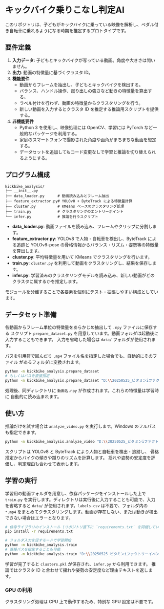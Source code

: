 # キックバイク乗りこなし判定AI

このリポジトリは、子どもがキックバイクに乗っている映像を解析し、ペダル付き自転車に乗れるようになる時期を推定するプロトタイプです。

## 要件定義

1. **入力データ**: 子どもとキックバイクが写っている動画。角度や大きさは問いません。
2. **出力**: 動画の特徴量に基づくクラスタ ID。
3. **機能要件**
   - 動画からフレームを抽出し、子どもとキックバイクを検出する。
   - バランス、ハンドル操作、蹴り出しの強さなど動きの特徴量を算出する。
   - ラベル付けを行わず、動画の特徴量からクラスタリングを行う。
   - 新しい動画を入力するとクラスタ ID を推定する推論用スクリプトを提供する。
4. **非機能要件**
   - Python 3 を使用し、映像処理には OpenCV、学習には PyTorch など一般的なパッケージを利用する。
   - 家庭のスマートフォンで撮影された角度や画角がまちまちな動画を想定する。
   - データセットを追加してもコード変更なしで学習と推論を切り替えられるようにする。

## プログラム構成

```
kickbike_analysis/
├── __init__.py
├── data_loader.py      # 動画読み込みとフレーム抽出
├── feature_extractor.py# YOLOv8 + ByteTrack による特徴量計算
├── cluster.py          # KMeans ベースのクラスタリング処理
├── train.py            # クラスタリングのエントリーポイント
└── infer.py            # 推論を行うスクリプト
```

- **data_loader.py**: 動画ファイルを読み込み、フレームやクリップに分割します。
- **feature_extractor.py**: YOLOv8 で人物・自転車を検出し、ByteTrack による追跡と
  YOLOv8-pose の骨格情報からバランス・リズム・姿勢等の特徴量を算出します。
- **cluster.py**: 平均特徴量を用いて KMeans でクラスタリングを行います。
- **train.py**: `cluster.py` を利用して動画をクラスタリングし、結果を保存します。
- **infer.py**: 学習済みのクラスタリングモデルを読み込み、新しい動画がどのクラスタに属するかを推定します。

モジュールを分離することで各要素を個別にテスト・拡張しやすい構成としています。


## データセット準備

各動画からフレーム単位の特徴量をあらかじめ抽出して ``.npy`` ファイルに保存する
スクリプト `prepare_dataset.py` を用意しています。動画フォルダは起動後に入力することもできます。
入力を省略した場合は `data/` フォルダが使用されます。

パスを引用符で囲んだり `.mp4` ファイル名を指定した場合でも、自動的にそのファイル
があるフォルダに変換されます。


```bash
python -m kickbike_analysis.prepare_dataset
# もしくはパスを直接指定
python -m kickbike_analysis.prepare_dataset "D:\\20250525_ビタミンiファクトリーイベント動画"
```

処理後、同ディレクトリに ``動画名.npy`` が作成されます。これらの特徴量は学習時に
自動的に読み込まれます。

## 使い方

推論だけを試す場合は `analyze_video.py` を実行します。Windows のフルパスも指定できます。

```bash
python -m kickbike_analysis.analyze_video "D:\\20250525_ビタミンiファクトリーイベント動画\\DJI_20010311100342_0003_D.MP4"
```

スクリプトは YOLOv8 と ByteTrack により人物と自転車を検出・追跡し、
骨格推定からバイクの傾きや蹴りのリズムを計算します。
揺れや姿勢の安定度を評価し、判定理由も合わせて表示します。



## 学習の実行


学習用の動画フォルダを用意し、依存パッケージをインストールした上で `train.py` を実行します。ディレクトリは実行後に入力することも可能で、入力を省略すると `data/` が使用されます。`labels.csv` は不要で、フォルダ内の `*.mp4` をまとめてクラスタリングします。動画が存在しない、または動きが検出できない場合はエラーとなります。



```bash
# 依存ライブラリのインストール (リポジトリ直下に `requirements.txt` を同梱しています)
pip install -r requirements.txt

# フォルダ入力を促すモードで学習開始
python -m kickbike_analysis.train
# 直接パスを指定することも可能
python -m kickbike_analysis.train "D:\\20250525_ビタミンiファクトリーイベント動画"

```

学習が完了すると `clusters.pkl` が保存され、`infer.py` から利用できます。
推論ではクラスタ ID と合わせて揺れや姿勢の安定度など理由テキストを返します。

### GPU の利用

クラスタリング処理は CPU 上で動作するため、特別な GPU 設定は不要です。
